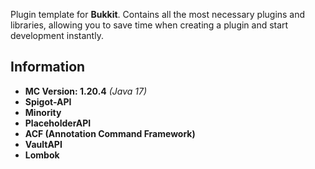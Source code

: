 Plugin template for **Bukkit**. Contains all the most necessary plugins and libraries, allowing you to save time when creating a plugin and start development instantly.

## Information
* **MC Version: 1.20.4** *(Java 17)*
* **Spigot-API**
* **Minority**
* **PlaceholderAPI**
* **ACF (Annotation Command Framework)**
* **VaultAPI**
* **Lombok**
